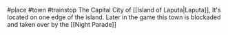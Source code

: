 #place #town #trainstop
The Capital City of [[Island of Laputa|Laputa]], It's located on one edge of the island. Later in the game this town is blockaded and taken over by the [[Night Parade]]